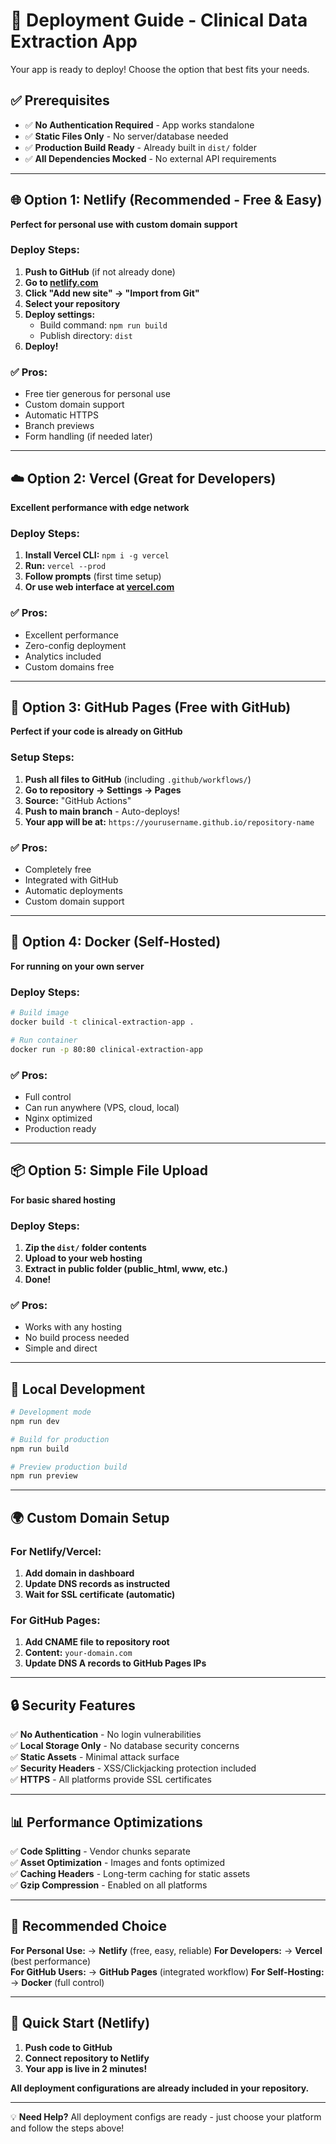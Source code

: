 # 🚀 Deployment Guide - Clinical Data Extraction App

Your app is ready to deploy! Choose the option that best fits your needs.

## ✅ Prerequisites

- ✅ **No Authentication Required** - App works standalone
- ✅ **Static Files Only** - No server/database needed  
- ✅ **Production Build Ready** - Already built in `dist/` folder
- ✅ **All Dependencies Mocked** - No external API requirements

---

## 🌐 Option 1: Netlify (Recommended - Free & Easy)

**Perfect for personal use with custom domain support**

### Deploy Steps:
1. **Push to GitHub** (if not already done)
2. **Go to [netlify.com](https://netlify.com)**
3. **Click "Add new site" → "Import from Git"**
4. **Select your repository**
5. **Deploy settings:**
   - Build command: `npm run build`
   - Publish directory: `dist`
6. **Deploy!**

### ✅ Pros:
- Free tier generous for personal use
- Custom domain support
- Automatic HTTPS
- Branch previews
- Form handling (if needed later)

---

## ☁️ Option 2: Vercel (Great for Developers)

**Excellent performance with edge network**

### Deploy Steps:
1. **Install Vercel CLI:** `npm i -g vercel`
2. **Run:** `vercel --prod`
3. **Follow prompts** (first time setup)
4. **Or use web interface at [vercel.com](https://vercel.com)**

### ✅ Pros:
- Excellent performance
- Zero-config deployment  
- Analytics included
- Custom domains free

---

## 📱 Option 3: GitHub Pages (Free with GitHub)

**Perfect if your code is already on GitHub**

### Setup Steps:
1. **Push all files to GitHub** (including `.github/workflows/`)
2. **Go to repository → Settings → Pages**
3. **Source:** "GitHub Actions"
4. **Push to main branch** - Auto-deploys!
5. **Your app will be at:** `https://yourusername.github.io/repository-name`

### ✅ Pros:
- Completely free
- Integrated with GitHub
- Automatic deployments
- Custom domain support

---

## 🐳 Option 4: Docker (Self-Hosted)

**For running on your own server**

### Deploy Steps:
```bash
# Build image
docker build -t clinical-extraction-app .

# Run container
docker run -p 80:80 clinical-extraction-app
```

### ✅ Pros:
- Full control
- Can run anywhere (VPS, cloud, local)
- Nginx optimized
- Production ready

---

## 📦 Option 5: Simple File Upload

**For basic shared hosting**

### Deploy Steps:
1. **Zip the `dist/` folder contents**
2. **Upload to your web hosting**
3. **Extract in public folder (public_html, www, etc.)**
4. **Done!**

### ✅ Pros:
- Works with any hosting
- No build process needed
- Simple and direct

---

## 🔧 Local Development

```bash
# Development mode
npm run dev

# Build for production  
npm run build

# Preview production build
npm run preview
```

---

## 🌍 Custom Domain Setup

### For Netlify/Vercel:
1. **Add domain in dashboard**
2. **Update DNS records as instructed**
3. **Wait for SSL certificate (automatic)**

### For GitHub Pages:
1. **Add CNAME file to repository root**
2. **Content:** `your-domain.com`
3. **Update DNS A records to GitHub Pages IPs**

---

## 🔒 Security Features

✅ **No Authentication** - No login vulnerabilities  
✅ **Local Storage Only** - No database security concerns  
✅ **Static Assets** - Minimal attack surface  
✅ **Security Headers** - XSS/Clickjacking protection included  
✅ **HTTPS** - All platforms provide SSL certificates  

---

## 📊 Performance Optimizations

✅ **Code Splitting** - Vendor chunks separate  
✅ **Asset Optimization** - Images and fonts optimized  
✅ **Caching Headers** - Long-term caching for static assets  
✅ **Gzip Compression** - Enabled on all platforms  

---

## 🎯 Recommended Choice

**For Personal Use:** → **Netlify** (free, easy, reliable)
**For Developers:** → **Vercel** (best performance)  
**For GitHub Users:** → **GitHub Pages** (integrated workflow)
**For Self-Hosting:** → **Docker** (full control)

---

## 🚀 Quick Start (Netlify)

1. **Push code to GitHub**
2. **Connect repository to Netlify** 
3. **Your app is live in 2 minutes!**

**All deployment configurations are already included in your repository.**

---

💡 **Need Help?** All deployment configs are ready - just choose your platform and follow the steps above!
